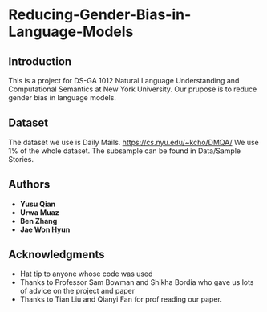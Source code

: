 # Reducing-Gender-Bias-in-Language-Models

## Introduction

This is a project for DS-GA 1012 Natural Language Understanding and Computational Semantics at New York University. Our prupose is to reduce gender bias in language models.

## Dataset

The dataset we use is Daily Mails. https://cs.nyu.edu/~kcho/DMQA/
We use 1% of the whole dataset. The subsample can be found in Data/Sample Stories.

## Authors

* **Yusu Qian** 
* **Urwa Muaz** 
* **Ben Zhang** 
* **Jae Won Hyun** 

## Acknowledgments

* Hat tip to anyone whose code was used
* Thanks to Professor Sam Bowman and Shikha Bordia who gave us lots of advice on the project and paper 
* Thanks to Tian Liu and Qianyi Fan for prof reading our paper.
